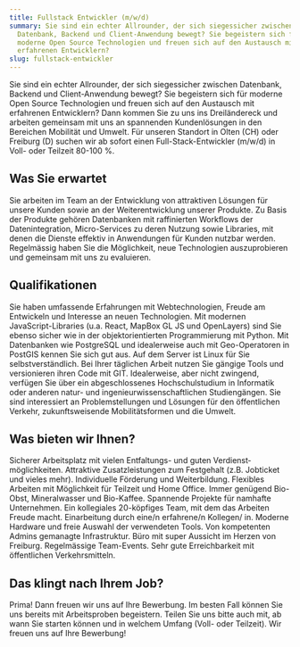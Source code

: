 ```yaml
---
title: Fullstack Entwickler (m/w/d)
summary: Sie sind ein echter Allrounder, der sich siegessicher zwischen
  Datenbank, Backend und Client-Anwendung bewegt? Sie begeistern sich für
  moderne Open Source Technologien und freuen sich auf den Austausch mit
  erfahrenen Entwicklern?
slug: fullstack-entwickler
---
```

Sie sind ein echter Allrounder, der sich siegessicher zwischen Datenbank, Backend und Client-Anwendung bewegt? Sie begeistern sich für moderne Open Source Technologien und freuen sich auf den Austausch mit erfahrenen Entwicklern? Dann kommen Sie zu uns ins Dreiländereck und arbeiten gemeinsam mit uns an spannenden Kundenlösungen in den Bereichen Mobilität und Umwelt. Für unseren Standort in Olten (CH) oder Freiburg (D) suchen wir ab sofort einen Full-Stack-Entwickler (m/w/d) in Voll- oder Teilzeit 80-100 %.

## Was Sie erwartet

Sie arbeiten im Team an der Entwicklung von attraktiven Lösungen für unsere Kunden sowie an der Weiterentwicklung unserer Produkte. Zu Basis der Produkte gehören Datenbanken mit raffinierten Workflows der Datenintegration, Micro-Services zu deren Nutzung sowie Libraries, mit denen die Dienste effektiv in Anwendungen für Kunden nutzbar werden. Regelmässig haben Sie die Möglichkeit, neue Technologien auszuprobieren und gemeinsam mit uns zu evaluieren. 

## Qualifikationen

Sie haben umfassende Erfahrungen mit Webtechnologien, Freude am Entwickeln und Interesse an neuen Technologien. Mit modernen JavaScript-Libraries (u.a. React, MapBox GL JS und OpenLayers) sind Sie ebenso sicher wie in der objekt­orientierten Programmierung mit Python. Mit Datenbanken wie Postgre­SQL und idealerweise auch mit Geo-Operatoren in PostGIS kennen Sie sich gut aus. Auf dem Server ist Linux für Sie selbstverständlich. Bei Ihrer täglichen Arbeit nutzen Sie gängige Tools und versionieren ihren Code mit GIT. Idealerweise, aber nicht zwingend, verfügen Sie über ein abgeschlossenes Hochschulstudium in Informatik oder anderen natur- und ingenieur&shy;wissen&shy;schaft&shy;lichen Studien­gängen. Sie sind interessiert an Problemstellungen und Lösungen für den öffentlichen Verkehr, zukunftsweisende Mobilitätsformen und die Umwelt.

## Was bieten wir Ihnen?

Sicherer Arbeitsplatz mit vielen Entfaltungs- und guten Verdienst­möglichkeiten. Attraktive Zusatz­leistungen zum Festgehalt (z.B. Job­ticket und vieles mehr). Individuelle Förderung und Weiterbildung. Flexibles Arbeiten mit Möglichkeit für Teilzeit und Home Office. Immer genügend Bio-Obst, Mineralwasser und Bio-Kaffee. Spannende Projekte für namhafte Unternehmen. Ein kollegiales 20-köpfiges Team, mit dem das Arbeiten Freude macht. Einarbeitung durch eine/n erfahrene/n Kollegen/ in. Moderne Hardware und freie Auswahl der verwendeten Tools. Von kompetenten Admins gemanagte Infrastruktur. Büro mit super Aussicht im Herzen von Freiburg. Regelmässige Team-Events. Sehr gute Erreichbarkeit mit öffentlichen Verkehrsmitteln.

## Das klingt nach Ihrem Job?

Prima! Dann freuen wir uns auf Ihre Bewerbung. Im besten Fall können Sie uns bereits mit Arbeitsproben begeistern. Teilen Sie uns bitte auch mit, ab wann Sie starten können und in welchem Umfang (Voll- oder Teilzeit). Wir freuen uns auf Ihre Bewerbung!